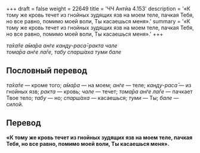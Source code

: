 +++
draft = false
weight = 22649
title = 'ЧЧ Антйа 4.153'
description = '«К тому же кровь течет из гнойных зудящих язв на моем теле, пачкая Тебя, но все равно, помимо моей воли, Ты касаешься меня».'
summary = '«К тому же кровь течет из гнойных зудящих язв на моем теле, пачкая Тебя, но все равно, помимо моей воли, Ты касаешься меня».'
+++

_та̄ха̄те а̄ма̄ра ан̇ге кан̣д̣у-раса̄-ракта чале  
тома̄ра ан̇ге ла̄ге, табу спарш́аха туми бале_

## Пословный перевод

_та̄ха̄те_ — кроме того; _а̄ма̄ра_ — на моем; _ан̇ге_ — теле; _кан̣д̣у_\-_раса̄_ — из гнойных язв; _ракта_ — кровь; _чале_ — течет; _тома̄ра_ _ан̇ге_ _ла̄ге_ — пачкает Твое тело; _табу_ — но; _спарш́аха_ — касаешься; _туми_ — Ты; _бале_ — силой.

## Перевод

**«К тому же кровь течет из гнойных зудящих язв на моем теле, пачкая Тебя, но все равно, помимо моей воли, Ты касаешься меня».**
